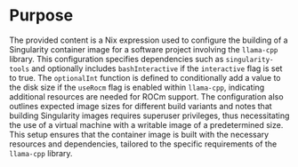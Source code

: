 # Purpose
The provided content is a Nix expression used to configure the building of a Singularity container image for a software project involving the `llama-cpp` library. This configuration specifies dependencies such as `singularity-tools` and optionally includes `bashInteractive` if the `interactive` flag is set to true. The `optionalInt` function is defined to conditionally add a value to the disk size if the `useRocm` flag is enabled within `llama-cpp`, indicating additional resources are needed for ROCm support. The configuration also outlines expected image sizes for different build variants and notes that building Singularity images requires superuser privileges, thus necessitating the use of a virtual machine with a writable image of a predetermined size. This setup ensures that the container image is built with the necessary resources and dependencies, tailored to the specific requirements of the `llama-cpp` library.
